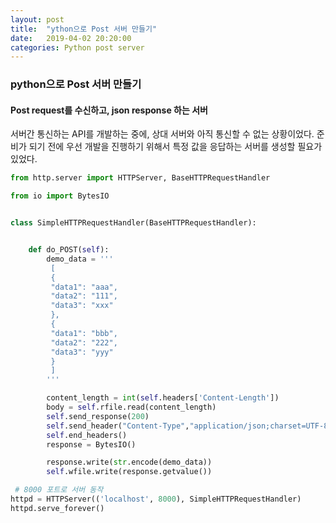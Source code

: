 ```yaml
---
layout: post
title:  "ython으로 Post 서버 만들기"
date:   2019-04-02 20:20:00
categories: Python post server
---
```


 
  
   
### python으로 Post 서버 만들기
#### Post request를 수신하고, json response 하는 서버

서버간 통신하는 API를 개발하는 중에, 상대 서버와 아직 통신할 수 없는 상황이었다.
준비가 되기 전에 우선 개발을 진행하기 위해서 특정 값을 응답하는 서버를 생성할 필요가 있었다.



``` python
from http.server import HTTPServer, BaseHTTPRequestHandler

from io import BytesIO


class SimpleHTTPRequestHandler(BaseHTTPRequestHandler):


    def do_POST(self):
        demo_data = '''
         [
         {
         "data1": "aaa",
         "data2": "111",
         "data3": "xxx"
         },
         {
         "data1": "bbb",
         "data2": "222",
         "data3": "yyy"
         }
         ]
        '''

        content_length = int(self.headers['Content-Length'])
        body = self.rfile.read(content_length)
        self.send_response(200)
        self.send_header("Content-Type","application/json;charset=UTF-8")
        self.end_headers()
        response = BytesIO()

        response.write(str.encode(demo_data))
        self.wfile.write(response.getvalue())

 # 8000 포트로 서버 동작
httpd = HTTPServer(('localhost', 8000), SimpleHTTPRequestHandler)
httpd.serve_forever()



```

